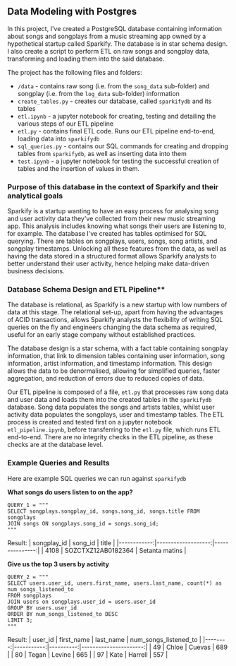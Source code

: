 ## Data Modeling with Postgres

In this project, I've created a PostgreSQL database containing information about songs and songplays from a music streaming app owned by a hypothetical startup called Sparkify. The database is in star schema design. I also create a script to perform ETL on raw songs and songplay data, transforming and loading them into the said database.

The project has the following files and folders:
* `/data` - contains raw song (i.e. from the `song_data` sub-folder) and songplay (i.e. from the `log_data` sub-folder) information
* `create_tables.py` - creates our database, called `sparkifydb` and its tables
* `etl.ipynb` - a jupyter notebook for creating, testing and detailing the various steps of our ETL pipeline
* `etl.py` - contains final ETL code. Runs our ETL pipeline end-to-end, loading data into `sparkifydb`
* `sql_queries.py` - contains our SQL commands for creating and dropping tables from `sparkifydb`, as well as inserting data into them
* `test.ipynb` - a jupyter notebook for testing the successful creation of tables and the insertion of values in them. 

### Purpose of this database in the context of Sparkify and their analytical goals

Sparkify is a startup wanting to have an easy process for analysing song and user activity data they've collected from their new music streaming app. This analysis includes knowing what songs their users are listening to, for example. The database I've created has tables optimised for SQL querying. There are tables on songplays, users, songs, song artists, and songplay timestamps. Unlocking all these features from the data, as well as having the data stored in a structured format allows Sparkify analysts to better understand their user activity, hence helping make data-driven business decisions.

### Database Schema Design and ETL Pipeline** 
The database is relational, as Sparkify is a new startup with low numbers of data at this stage. The relational set-up, apart from having the advantages of ACID transactions, allows Sparkify analysts the flexibility of writing SQL queries on the fly and engineers changing the data schema as required, useful for an early stage company without established practices. 

The database design is a star schema, with a fact table containing songplay information, that link to dimension tables containing user information, song information, artist information, and timestamp information. This design allows the data to be denormalised, allowing for simplified queries, faster aggregation, and reduction of errors due to reduced copies of data. 

Our ETL pipeline is composed of a file, `etl.py` that processes raw song data and user data and loads them into the created tables in the `sparkifydb` database. Song data populates the songs and artists tables, whilst user activity data populates the songplays, user and timestamp tables. The ETL process is created and tested first on a jupyter notebook `etl_pipeline.ipynb`, before transferring to the `etl.py` file, which runs ETL end-to-end. There are no integrity checks in the ETL pipeline, as these checks are at the database level. 

### Example Queries and Results

Here are example SQL queries we can run against `sparkifydb`

**What songs do users listen to on the app?**
```
QUERY_1 = """
SELECT songplays.songplay_id, songs.song_id, songs.title FROM songplays
JOIN songs ON songplays.song_id = songs.song_id;
"""
```

Result:
| songplay_id |            song_id |          title |
|------------:|-------------------:|---------------:|
|        4108 | SOZCTXZ12AB0182364 | Setanta matins |


**Give us the top 3 users by activity**
```
QUERY_2 = """
SELECT users.user_id, users.first_name, users.last_name, count(*) as num_songs_listened_to
FROM songplays
JOIN users on songplays.user_id = users.user_id
GROUP BY users.user_id
ORDER BY num_songs_listened_to DESC
LIMIT 3;
"""
```

Result:
| user_id | first_name | last_name | num_songs_listened_to |
|--------:|-----------:|----------:|----------------------:|
|      49 |      Chloe |    Cuevas |                   689 |
|      80 |      Tegan |    Levine |                   665 |
|      97 |       Kate |   Harrell |                   557 |
